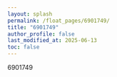 ```yaml
---
layout: splash
permalink: /float_pages/6901749/
title: "6901749"
author_profile: false
last_modified_at: 2025-06-13
toc: false
---
```

 
6901749
